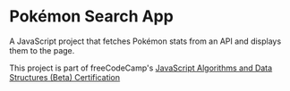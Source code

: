 # Pokémon Search App

A JavaScript project that fetches Pokémon stats from an API and displays them to the page.

This project is part of freeCodeCamp's [JavaScript Algorithms and Data Structures (Beta) Certification](https://www.freecodecamp.org/learn/javascript-algorithms-and-data-structures-v8/)